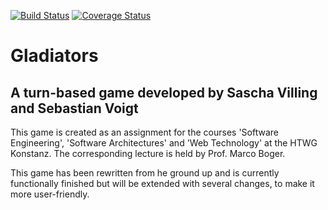 [![Build Status](https://travis-ci.org/VoigtSebastian/de.htwg.se.Gladiators.svg?branch=master)](https://travis-ci.org/VoigtSebastian/de.htwg.se.Gladiators) [![Coverage Status](https://coveralls.io/repos/github/VoigtSebastian/de.htwg.se.Gladiators/badge.svg?branch=master)](https://coveralls.io/github/VoigtSebastian/de.htwg.se.Gladiators?branch=master)

# Gladiators
## A turn-based game developed by Sascha Villing and Sebastian Voigt

This game is created as an assignment for the courses 'Software Engineering',
'Software Architectures' and 'Web Technology' at the HTWG Konstanz.
The corresponding lecture is held by Prof. Marco Boger.

This game has been rewritten from he ground up and is currently functionally
finished but will be extended with several changes, to make it more
user-friendly.
